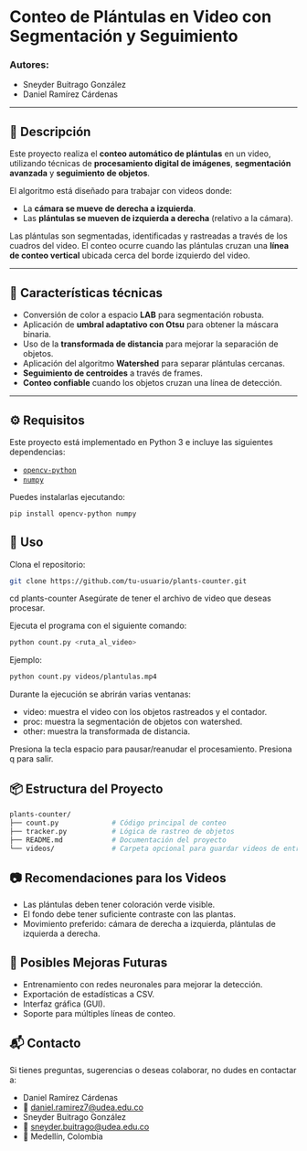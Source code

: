 # Conteo de Plántulas en Video con Segmentación y Seguimiento

### Autores:
- Sneyder Buitrago González  
- Daniel Ramírez Cárdenas

---

## 📌 Descripción

Este proyecto realiza el **conteo automático de plántulas** en un video, utilizando técnicas de **procesamiento digital de imágenes**, **segmentación avanzada** y **seguimiento de objetos**. 

El algoritmo está diseñado para trabajar con videos donde:
- La **cámara se mueve de derecha a izquierda**.
- Las **plántulas se mueven de izquierda a derecha** (relativo a la cámara).

Las plántulas son segmentadas, identificadas y rastreadas a través de los cuadros del video. El conteo ocurre cuando las plántulas cruzan una **línea de conteo vertical** ubicada cerca del borde izquierdo del video.

---

## 🧠 Características técnicas

- Conversión de color a espacio **LAB** para segmentación robusta.
- Aplicación de **umbral adaptativo con Otsu** para obtener la máscara binaria.
- Uso de la **transformada de distancia** para mejorar la separación de objetos.
- Aplicación del algoritmo **Watershed** para separar plántulas cercanas.
- **Seguimiento de centroides** a través de frames.
- **Conteo confiable** cuando los objetos cruzan una línea de detección.

---

## ⚙️ Requisitos

Este proyecto está implementado en Python 3 e incluye las siguientes dependencias:

- [`opencv-python`](https://pypi.org/project/opencv-python/)
- [`numpy`](https://pypi.org/project/numpy/)

Puedes instalarlas ejecutando:

```bash
pip install opencv-python numpy
```
## 🚀 Uso

Clona el repositorio:

```bash
git clone https://github.com/tu-usuario/plants-counter.git
```
cd plants-counter
Asegúrate de tener el archivo de video que deseas procesar.

Ejecuta el programa con el siguiente comando:

```bash
python count.py <ruta_al_video>
```
Ejemplo:

```bash
python count.py videos/plantulas.mp4
```
Durante la ejecución se abrirán varias ventanas:

- video: muestra el video con los objetos rastreados y el contador.
- proc: muestra la segmentación de objetos con watershed.
- other: muestra la transformada de distancia.

Presiona la tecla espacio para pausar/reanudar el procesamiento. Presiona q para salir.

## 📦 Estructura del Proyecto
````bash
plants-counter/
├── count.py             # Código principal de conteo
├── tracker.py           # Lógica de rastreo de objetos
├── README.md            # Documentación del proyecto
└── videos/              # Carpeta opcional para guardar videos de entrada
````

## 📷 Recomendaciones para los Videos

- Las plántulas deben tener coloración verde visible.
- El fondo debe tener suficiente contraste con las plantas.
- Movimiento preferido: cámara de derecha a izquierda, plántulas de izquierda a derecha.

## 🧩 Posibles Mejoras Futuras

- Entrenamiento con redes neuronales para mejorar la detección.
- Exportación de estadísticas a CSV.
- Interfaz gráfica (GUI).
- Soporte para múltiples líneas de conteo.


## 📬 Contacto

Si tienes preguntas, sugerencias o deseas colaborar, no dudes en contactar a:

- Daniel Ramírez Cárdenas
- 📧 daniel.ramirez7@udea.edu.co
- Sneyder Buitrago González
- 📧 sneyder.buitrago@udea.edu.co
- 📍 Medellín, Colombia




